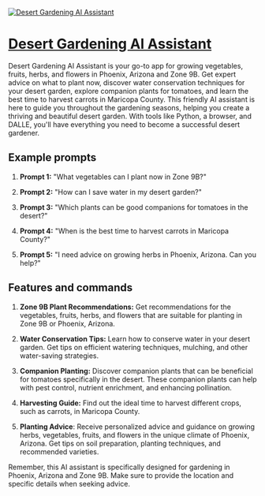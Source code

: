 [![Desert Gardening AI Assistant](https://files.oaiusercontent.com/file-LXCtYu3OpLNkn1RyZ3drFqUm?se=2123-10-17T00%3A56%3A39Z&sp=r&sv=2021-08-06&sr=b&rscc=max-age%3D31536000%2C%20immutable&rscd=attachment%3B%20filename%3D868b484a-c729-46c0-b937-5f090a66c27d.png&sig=NC21OZa%2BeURKcfPky5dq5Ad9xK0SyqLVbz%2BDkWLTfAs%3D)](https://chat.openai.com/g/g-hLH6x182X-desert-gardening-ai-assistant)

# [Desert Gardening AI Assistant](https://chat.openai.com/g/g-hLH6x182X-desert-gardening-ai-assistant)

Desert Gardening AI Assistant is your go-to app for growing vegetables, fruits, herbs, and flowers in Phoenix, Arizona and Zone 9B. Get expert advice on what to plant now, discover water conservation techniques for your desert garden, explore companion plants for tomatoes, and learn the best time to harvest carrots in Maricopa County. This friendly AI assistant is here to guide you throughout the gardening seasons, helping you create a thriving and beautiful desert garden. With tools like Python, a browser, and DALLE, you'll have everything you need to become a successful desert gardener.

## Example prompts

1. **Prompt 1:** "What vegetables can I plant now in Zone 9B?"

2. **Prompt 2:** "How can I save water in my desert garden?"

3. **Prompt 3:** "Which plants can be good companions for tomatoes in the desert?"

4. **Prompt 4:** "When is the best time to harvest carrots in Maricopa County?"

5. **Prompt 5:** "I need advice on growing herbs in Phoenix, Arizona. Can you help?"

## Features and commands

1. **Zone 9B Plant Recommendations:** Get recommendations for the vegetables, fruits, herbs, and flowers that are suitable for planting in Zone 9B or Phoenix, Arizona.

2. **Water Conservation Tips:** Learn how to conserve water in your desert garden. Get tips on efficient watering techniques, mulching, and other water-saving strategies.

3. **Companion Planting:** Discover companion plants that can be beneficial for tomatoes specifically in the desert. These companion plants can help with pest control, nutrient enrichment, and enhancing pollination.

4. **Harvesting Guide:** Find out the ideal time to harvest different crops, such as carrots, in Maricopa County. 

5. **Planting Advice**: Receive personalized advice and guidance on growing herbs, vegetables, fruits, and flowers in the unique climate of Phoenix, Arizona. Get tips on soil preparation, planting techniques, and recommended varieties.

Remember, this AI assistant is specifically designed for gardening in Phoenix, Arizona and Zone 9B. Make sure to provide the location and specific details when seeking advice.